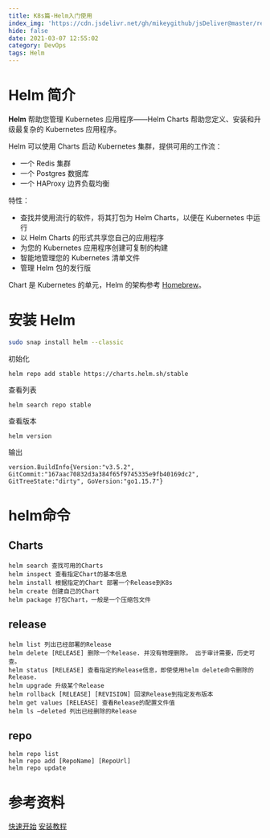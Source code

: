 ```yaml
---
title: K8s篇-Helm入门使用
index_img: 'https://cdn.jsdelivr.net/gh/mikeygithub/jsDeliver@master/resource/img/helm.jpeg'
hide: false
date: 2021-03-07 12:55:02
category: DevOps
tags: Helm
---
```


# Helm 简介

**Helm** 帮助您管理 Kubernetes 应用程序——Helm Charts 帮助您定义、安装和升级最复杂的 Kubernetes 应用程序。

Helm 可以使用 Charts 启动 Kubernetes 集群，提供可用的工作流：

- 一个 Redis 集群
- 一个 Postgres 数据库
- 一个 HAProxy 边界负载均衡

特性：

- 查找并使用流行的软件，将其打包为 Helm Charts，以便在 Kubernetes 中运行
- 以 Helm Charts 的形式共享您自己的应用程序
- 为您的 Kubernetes 应用程序创建可复制的构建
- 智能地管理您的 Kubernetes 清单文件
- 管理 Helm 包的发行版

Chart 是 Kubernetes 的单元，Helm 的架构参考 [Homebrew]()。

# 安装 Helm

```sh
sudo snap install helm --classic
```

初始化

```shell
helm repo add stable https://charts.helm.sh/stable
```

查看列表

```fallback
helm search repo stable
```

查看版本

```shell
helm version
```

输出

```text
version.BuildInfo{Version:"v3.5.2", GitCommit:"167aac70832d3a384f65f9745335e9fb40169dc2", GitTreeState:"dirty", GoVersion:"go1.15.7"}
```

# helm命令

## Charts

```
helm search 查找可用的Charts
helm inspect 查看指定Chart的基本信息
helm install 根据指定的Chart 部署一个Release到K8s
helm create 创建自己的Chart
helm package 打包Chart，一般是一个压缩包文件
```

## release

```
helm list 列出已经部署的Release
helm delete [RELEASE] 删除一个Release. 并没有物理删除， 出于审计需要，历史可查。
helm status [RELEASE] 查看指定的Release信息，即使使用helm delete命令删除的Release.
helm upgrade 升级某个Release
helm rollback [RELEASE] [REVISION] 回滚Release到指定发布版本
helm get values [RELEASE] 查看Release的配置文件值
helm ls –deleted 列出已经删除的Release
```

## repo

```
helm repo list
helm repo add [RepoName] [RepoUrl]
helm repo update
```

# 参考资料

[快速开始](https://helm.sh/zh/docs/intro/quickstart/)
[安装教程](https://www.orchome.com/1910)